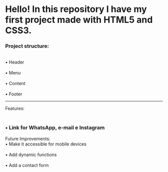 <h1></strong>Hello! In this repository I have my first project made with HTML5 and CSS3.</h1></strong>

<strong><h3>Project structure:</h3></strong>
  <br>• Header<br> 
  <br>• Menu<br>
  <br> • Content<br>
  <br> • Footer<br>
<hr>
Features:
 <strong><h3><br>• Link for WhatsApp, e-mail e Instagram<br></h3></strong>

Future Improvements:
  <br>• Make it accessible for mobile devices<br>
  <br>• Add dynamic functions<br>
  <br>• Add a contact form<br>

